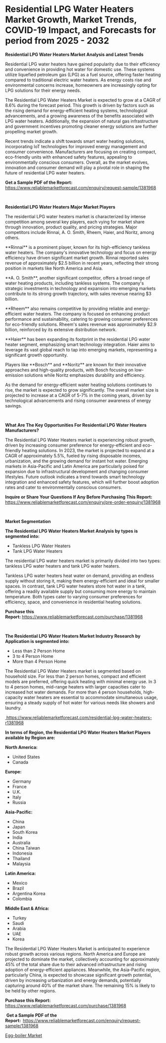 <p><h1>Residential LPG Water Heaters Market Growth, Market Trends, COVID-19 Impact, and Forecasts for period from 2025 - 2032</h1></p><p><strong>Residential LPG Water Heaters Market Analysis and Latest Trends</strong></p>
<p><p>Residential LPG water heaters have gained popularity due to their efficiency and convenience in providing hot water for domestic use. These systems utilize liquefied petroleum gas (LPG) as a fuel source, offering faster heating compared to traditional electric water heaters. As energy costs rise and environmental concerns increase, homeowners are increasingly opting for LPG solutions for their energy needs.</p><p>The Residential LPG Water Heaters Market is expected to grow at a CAGR of 8.6% during the forecast period. This growth is driven by factors such as the rising demand for energy-efficient heating systems, technological advancements, and a growing awareness of the benefits associated with LPG water heaters. Additionally, the expansion of natural gas infrastructure and government incentives promoting cleaner energy solutions are further propelling market growth.</p><p>Recent trends indicate a shift towards smart water heating solutions, incorporating IoT technologies for improved energy management and consumer convenience. Manufacturers are focusing on creating compact, eco-friendly units with enhanced safety features, appealing to environmentally conscious consumers. Overall, as the market evolves, innovation and consumer demand will play a pivotal role in shaping the future of residential LPG water heaters.</p></p>
<p><strong>Get a Sample PDF of the Report:&nbsp;</strong> <a href="https://www.reliablemarketforecast.com/enquiry/request-sample/1381968?utm_campaign=2384&utm_medium=2&utm_source=Github&utm_content=ia&utm_term=05042025&utm_id=residential-lpg-water-heaters">https://www.reliablemarketforecast.com/enquiry/request-sample/1381968</a></p>
<p>&nbsp;</p>
<p><strong>Residential LPG Water Heaters Major Market Players</strong></p>
<p><p>The residential LPG water heaters market is characterized by intense competition among several key players, each vying for market share through innovation, product quality, and pricing strategies. Major competitors include Rinnai, A. O. Smith, Rheem, Haier, and Noritz, among others.</p><p>**Rinnai** is a prominent player, known for its high-efficiency tankless water heaters. The company's innovative technology and focus on energy efficiency have driven significant market growth. Rinnai reported sales revenue of approximately $2.5 billion in recent years, reflecting their strong position in markets like North America and Asia.</p><p>**A. O. Smith**, another significant competitor, offers a broad range of water heating products, including tankless systems. The company's strategic investments in technology and expansion into emerging markets contribute to its strong growth trajectory, with sales revenue nearing $3 billion.</p><p>**Rheem** also remains competitive by providing reliable and energy-efficient water heaters. The company is focused on enhancing product performance and sustainability, catering to growing consumer preferences for eco-friendly solutions. Rheem's sales revenue was approximately $2.9 billion, reinforced by its extensive distribution network.</p><p>**Haier** has been expanding its footprint in the residential LPG water heater segment, emphasizing smart technology integration. Haier aims to leverage its vast global reach to tap into emerging markets, representing a significant growth opportunity.</p><p>Players like **Bosch** and **Noritz** are known for their innovative approaches and high-quality products, with Bosch focusing on low-emission solutions while Noritz emphasizes durability and efficiency.</p><p>As the demand for energy-efficient water heating solutions continues to rise, the market is expected to grow significantly. The overall market size is projected to increase at a CAGR of 5-7% in the coming years, driven by technological advancements and rising consumer awareness of energy savings.</p></p>
<p>&nbsp;</p>
<p><strong>What Are The Key Opportunities For Residential LPG Water Heaters Manufacturers?</strong></p>
<p><p>The Residential LPG Water Heaters market is experiencing robust growth, driven by increasing consumer preference for energy-efficient and eco-friendly heating solutions. In 2023, the market is projected to expand at a CAGR of approximately 5.5%, fueled by rising disposable incomes, urbanization, and the growing demand for instant hot water. Emerging markets in Asia-Pacific and Latin America are particularly poised for expansion due to infrastructural development and changing consumer lifestyles. Future outlook indicates a trend towards smart technology integration and enhanced safety features, which will further boost adoption rates and cater to environmentally conscious consumers.</p></p>
<p><strong>Inquire or Share Your Questions If Any Before Purchasing This Report:</strong> <a href="https://www.reliablemarketforecast.com/enquiry/pre-order-enquiry/1381968?utm_campaign=2384&utm_medium=2&utm_source=Github&utm_content=ia&utm_term=05042025&utm_id=residential-lpg-water-heaters">https://www.reliablemarketforecast.com/enquiry/pre-order-enquiry/1381968</a></p>
<p>&nbsp;</p>
<p><strong>Market Segmentation</strong></p>
<p><strong>The Residential LPG Water Heaters Market Analysis by types is segmented into:</strong></p>
<p><ul><li>Tankless LPG Water Heaters</li><li>Tank LPG Water Heaters</li></ul></p>
<p><p>The residential LPG water heaters market is primarily divided into two types: tankless LPG water heaters and tank LPG water heaters. </p><p>Tankless LPG water heaters heat water on demand, providing an endless supply without storing it, making them energy-efficient and ideal for smaller spaces. In contrast, tank LPG water heaters store hot water in a tank, offering a readily available supply but consuming more energy to maintain temperature. Both types cater to varying consumer preferences for efficiency, space, and convenience in residential heating solutions.</p></p>
<p><strong>Purchase this Report:&nbsp;</strong><a href="https://www.reliablemarketforecast.com/purchase/1381968?utm_campaign=2384&utm_medium=2&utm_source=Github&utm_content=ia&utm_term=05042025&utm_id=residential-lpg-water-heaters">https://www.reliablemarketforecast.com/purchase/1381968</a></p>
<p>&nbsp;</p>
<p><strong>The Residential LPG Water Heaters Market Industry Research by Application is segmented into:</strong></p>
<p><ul><li>Less than 2 Person Home</li><li>3 to 4 Person Home</li><li>More than 4 Person Home</li></ul></p>
<p><p>The Residential LPG Water Heaters market is segmented based on household size. For less than 2 person homes, compact and efficient models are preferred, offering quick heating with minimal energy use. In 3 to 4 person homes, mid-range heaters with larger capacities cater to increased hot water demands. For more than 4 person households, high-capacity water heaters are essential to accommodate simultaneous usage, ensuring a steady supply of hot water for various needs like showers and laundry.</p></p>
<p><a href="https://www.reliablemarketforecast.com/residential-lpg-water-heaters-r1381968?utm_campaign=2384&utm_medium=2&utm_source=Github&utm_content=ia&utm_term=05042025&utm_id=residential-lpg-water-heaters">&nbsp;https://www.reliablemarketforecast.com/residential-lpg-water-heaters-r1381968</a></p>
<p><strong>In terms of Region, the Residential LPG Water Heaters Market Players available by Region are:</strong></p>
<p>
    <p> <strong> North America: </strong>
        <ul>
            <li>United States</li>
            <li>Canada</li>
        </ul>
        </p> 
    <p> <strong> Europe: </strong>
        <ul>
            <li>Germany</li>
            <li>France</li>
            <li>U.K.</li>
            <li>Italy</li>
            <li>Russia</li>
        </ul>
        </p> 
    <p> <strong> Asia-Pacific: </strong>
        <ul>
            <li>China</li>
            <li>Japan</li>
            <li>South Korea</li>
            <li>India</li>
            <li>Australia</li>
            <li>China Taiwan</li>
            <li>Indonesia</li>
            <li>Thailand</li>
            <li>Malaysia</li>
        </ul>
        </p> 
    <p> <strong> Latin America: </strong>
        <ul>
            <li>Mexico</li>
            <li>Brazil</li>
            <li>Argentina Korea</li>
            <li>Colombia</li>
        </ul>
        </p> 
    <p> <strong> Middle East & Africa: </strong>
        <ul>
            <li>Turkey</li>
            <li>Saudi</li>
            <li>Arabia</li>
            <li>UAE</li>
            <li>Korea</li>
        </ul>
    </p>
    </p>
<p><p>The Residential LPG Water Heaters Market is anticipated to experience robust growth across various regions. North America and Europe are projected to dominate the market, collectively accounting for approximately 45% of the total share due to their advanced infrastructure and rising adoption of energy-efficient appliances. Meanwhile, the Asia-Pacific region, particularly China, is expected to showcase significant growth potential, driven by increasing urbanization and energy demands, potentially capturing around 40% of the market share. The remaining 15% is likely to be held by other regions.</p></p>
<p><strong>Purchase this Report: </strong><a href="https://www.reliablemarketforecast.com/purchase/1381968?utm_campaign=2384&utm_medium=2&utm_source=Github&utm_content=ia&utm_term=05042025&utm_id=residential-lpg-water-heaters">https://www.reliablemarketforecast.com/purchase/1381968</a></p>
<p>&nbsp;<strong>Get a Sample PDF of the Report:&nbsp;&nbsp;</strong><a href="https://www.reliablemarketforecast.com/enquiry/request-sample/1381968?utm_campaign=2384&utm_medium=2&utm_source=Github&utm_content=ia&utm_term=05042025&utm_id=residential-lpg-water-heaters">https://www.reliablemarketforecast.com/enquiry/request-sample/1381968</a></p>
<p><strong></strong></p>
<p><p><a href="https://github.com/shondapmbau/Market-Research-Report-List-1/blob/main/egg-boiler-market.md?utm_campaign=2384&utm_medium=2&utm_source=Github&utm_content=ia&utm_term=05042025&utm_id=residential-lpg-water-heaters">Egg-boiler Market</a></p></p>